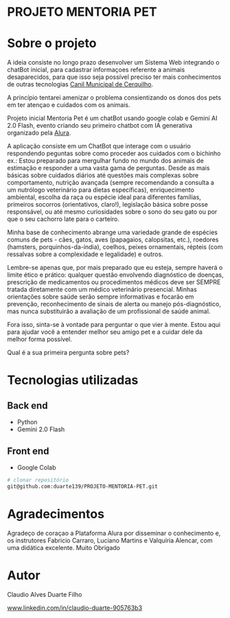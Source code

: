 # PROJETO MENTORIA PET 

# Sobre o projeto

A ideia consiste no longo prazo desenvolver um Sistema Web integrando o chatBot inicial, para cadastrar informaçoes referente a animais desaparecidos, para que isso seja possível preciso ter mais conhecimentos de outras tecnologias [Canil Municipal de Cerquilho](https://www.facebook.com/profile.php?id=61554466625887).

A princípio tentarei amenizar o problema consientizando os donos dos pets em ter atençao e cuidados com os animais.

Projeto inicial Mentoria Pet é um chatBot usando google colab e Gemini AI 2.0 Flash, evento criando seu primeiro chatbot com IA generativa organizado pela [Alura](https://cursos.alura.com.br).

A aplicação consiste em um ChatBot que interage com o usuário respondendo peguntas sobre como proceder aos cuidados com o bichinho ex.: Estou preparado para mergulhar fundo no mundo dos animais de estimação e responder a uma vasta gama de perguntas. Desde as mais básicas sobre cuidados diários até questões mais complexas sobre comportamento, nutrição avançada (sempre recomendando a consulta a um nutrólogo veterinário para dietas específicas), enriquecimento ambiental, escolha da raça ou espécie ideal para diferentes famílias, primeiros socorros (orientativos, claro!), legislação básica sobre posse responsável, ou até mesmo curiosidades sobre o sono do seu gato ou por que o seu cachorro late para o carteiro.

Minha base de conhecimento abrange uma variedade grande de espécies comuns de pets - cães, gatos, aves (papagaios, calopsitas, etc.), roedores (hamsters, porquinhos-da-índia), coelhos, peixes ornamentais, répteis (com ressalvas sobre a complexidade e legalidade) e outros.

Lembre-se apenas que, por mais preparado que eu esteja, sempre haverá o limite ético e prático: qualquer questão envolvendo diagnóstico de doenças, prescrição de medicamentos ou procedimentos médicos deve ser SEMPRE tratada diretamente com um médico veterinário presencial. Minhas orientações sobre saúde serão sempre informativas e focarão em prevenção, reconhecimento de sinais de alerta ou manejo pós-diagnóstico, mas nunca substituirão a avaliação de um profissional de saúde animal.

Fora isso, sinta-se à vontade para perguntar o que vier à mente. Estou aqui para ajudar você a entender melhor seu amigo pet e a cuidar dele da melhor forma possível.

Qual é a sua primeira pergunta sobre pets?

# Tecnologias utilizadas
## Back end
- Python
- Gemini 2.0 Flash
## Front end
- Google Colab

```bash
# clonar repositório
git@github.com:duarte139/PROJETO-MENTORIA-PET.git

```
# Agradecimentos
 Agradeço de coraçao a Plataforma Alura por disseminar o conhecimento e, os instrutores Fabricio Carraro, Luciano Martins e Valquíria Alencar, com uma didática excelente. Muito Obrigado
 
# Autor

Claudio Alves Duarte Filho

www.linkedin.com/in/claudio-duarte-905763b3

